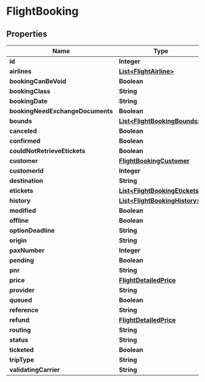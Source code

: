 # FlightBooking

## Properties
Name | Type | Description | Notes
------------ | ------------- | ------------- | -------------
**id** | **Integer** |  |  [optional]
**airlines** | [**List&lt;FlightAirline&gt;**](FlightAirline.md) |  |  [optional]
**bookingCanBeVoid** | **Boolean** |  |  [optional]
**bookingClass** | **String** |  |  [optional]
**bookingDate** | **String** |  |  [optional]
**bookingNeedExchangeDocuments** | **Boolean** |  |  [optional]
**bounds** | [**List&lt;FlightBookingBounds&gt;**](FlightBookingBounds.md) |  |  [optional]
**canceled** | **Boolean** |  |  [optional]
**confirmed** | **Boolean** |  |  [optional]
**couldNotRetrieveEtickets** | **Boolean** |  |  [optional]
**customer** | [**FlightBookingCustomer**](FlightBookingCustomer.md) |  |  [optional]
**customerId** | **Integer** |  |  [optional]
**destination** | **String** |  |  [optional]
**etickets** | [**List&lt;FlightBookingEtickets&gt;**](FlightBookingEtickets.md) |  |  [optional]
**history** | [**List&lt;FlightBookingHistory&gt;**](FlightBookingHistory.md) |  |  [optional]
**modified** | **Boolean** |  |  [optional]
**offline** | **Boolean** |  |  [optional]
**optionDeadline** | **String** |  |  [optional]
**origin** | **String** |  |  [optional]
**paxNumber** | **Integer** |  |  [optional]
**pending** | **Boolean** |  |  [optional]
**pnr** | **String** |  |  [optional]
**price** | [**FlightDetailedPrice**](FlightDetailedPrice.md) |  |  [optional]
**provider** | **String** |  |  [optional]
**queued** | **Boolean** |  |  [optional]
**reference** | **String** |  |  [optional]
**refund** | [**FlightDetailedPrice**](FlightDetailedPrice.md) |  |  [optional]
**routing** | **String** |  |  [optional]
**status** | **String** |  |  [optional]
**ticketed** | **Boolean** |  |  [optional]
**tripType** | **String** |  |  [optional]
**validatingCarrier** | **String** |  |  [optional]
